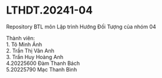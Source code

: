 # LTHDT.20241-04
Repository BTL môn Lập trình Hướng Đối Tượng của nhóm 04

Thành viên: <br />
1.<MSSV>  	Tô Minh Ánh <br />
2.<MSSV>	  Trần Thị Vân Anh <br /> 
3.<MSSV>	  Trần Huy Hoàng Anh <br />
4.20225600	Đàm Thanh Bách <br />
5.20225790	Mạc Thanh Bình <br />
